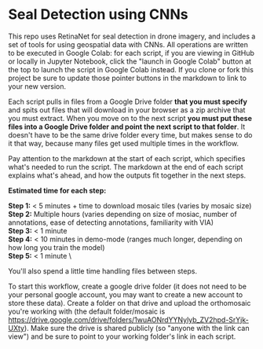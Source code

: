 # Seal Detection using CNNs

This repo uses RetinaNet for seal detection in drone imagery, and includes a set of tools for using geospatial data with CNNs. All operations are written to be executed in Google Colab: for each script, if you are viewing in GitHub or locally in Jupyter Notebook, click the "launch in Google Colab" button at the top to launch the script in Google Colab instead. If you clone or fork this project be sure to update those pointer buttons in the markdown to link to your new version.

Each script pulls in files from a Google Drive folder <b> that you must specify </b> and spits out files that will download in your browser as a zip archive that you must extract. When you move on to the next script <b> you must put these files into a Google Drive folder and point the next script to that folder</b>. It doesn't have to be the same drive folder every time, but makes sense to do it that way, because many files get used multiple times in the workflow.

Pay attention to the markdown at the start of each script, which specifies what's needed to run the script. The markdown at the end of each script explains what's ahead, and how the outputs fit together in the next steps.

<b>Estimated time for each step:</b>

<b>Step 1:</b> < 5 minutes + time to download mosaic tiles (varies by mosaic size) \
<b>Step 2:</b> Multiple hours (varies depending on size of mosiac, number of annotations, ease of detecting annotations, familiarity with VIA) \
<b>Step 3:</b> < 1 minute \
<b>Step 4:</b> < 10 minutes in demo-mode (ranges much longer, depending on how long you train the model) \
<b>Step 5:</b> < 1 minute \

You'll also spend a little time handling files between steps.

To start this workflow, create a google drive folder (it does not need to be your personal google account, you may want to create a new account to store these data). Create a folder on that drive and upload the orthomosaic you're working with (the default folder/mosaic is https://drive.google.com/drive/folders/1wuAONrdYYNylyb_ZV2hpd-SrYjk-UXty). Make sure the drive is shared publicly (so "anyone with the link can view") and be sure to point to your working folder's link in each script.
